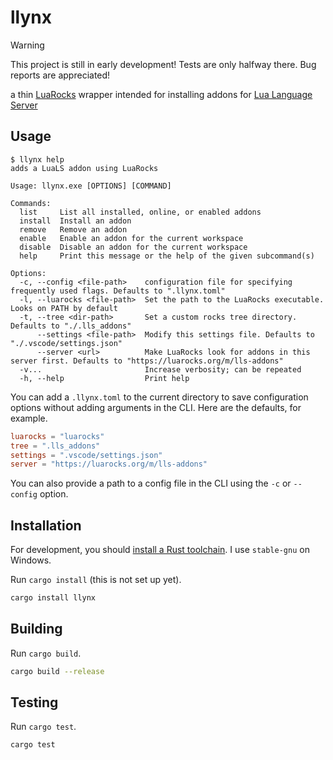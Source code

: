 # llynx

> [!WARNING]
>
> This project is still in early development! Tests are only halfway there. Bug reports are appreciated!

a thin [LuaRocks](https://luarocks.org/) wrapper intended for installing addons for [Lua Language Server](https://github.com/LuaLS/lua-language-server)

## Usage

```console
$ llynx help
adds a LuaLS addon using LuaRocks

Usage: llynx.exe [OPTIONS] [COMMAND]

Commands:
  list     List all installed, online, or enabled addons
  install  Install an addon
  remove   Remove an addon
  enable   Enable an addon for the current workspace
  disable  Disable an addon for the current workspace
  help     Print this message or the help of the given subcommand(s)

Options:
  -c, --config <file-path>    configuration file for specifying frequently used flags. Defaults to ".llynx.toml"
  -l, --luarocks <file-path>  Set the path to the LuaRocks executable. Looks on PATH by default
  -t, --tree <dir-path>       Set a custom rocks tree directory. Defaults to "./.lls_addons"
      --settings <file-path>  Modify this settings file. Defaults to "./.vscode/settings.json"
      --server <url>          Make LuaRocks look for addons in this server first. Defaults to "https://luarocks.org/m/lls-addons"
  -v...                       Increase verbosity; can be repeated
  -h, --help                  Print help
```

You can add a `.llynx.toml` to the current directory to save configuration options without adding arguments in the CLI. Here are the defaults, for example.

```toml
luarocks = "luarocks"
tree = ".lls_addons"
settings = ".vscode/settings.json"
server = "https://luarocks.org/m/lls-addons"
```

You can also provide a path to a config file in the CLI using the `-c` or `--config` option.

## Installation

For development, you should [install a Rust toolchain](https://www.rust-lang.org/tools/install). I use `stable-gnu` on Windows.

Run `cargo install` (this is not set up yet).

```bash
cargo install llynx
```

## Building

Run `cargo build`.

```bash
cargo build --release
```

## Testing

Run `cargo test`.

```bash
cargo test
```
